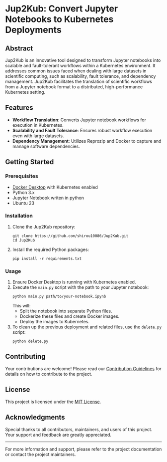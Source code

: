 # Jup2Kub: Convert Jupyter Notebooks to Kubernetes Deployments

## Abstract
Jup2Kub is an innovative tool designed to transform Jupyter notebooks into scalable and fault-tolerant workflows within a Kubernetes environment. It addresses common issues faced when dealing with large datasets in scientific computing, such as scalability, fault tolerance, and dependency management. Jup2Kub facilitates the translation of scientific workflows from a Jupyter notebook format to a distributed, high-performance Kubernetes setting.

## Features
- **Workflow Translation**: Converts Jupyter notebook workflows for execution in Kubernetes.
- **Scalability and Fault Tolerance**: Ensures robust workflow execution even with large datasets.
- **Dependency Management**: Utilizes Reprozip and Docker to capture and manage software dependencies.

## Getting Started

### Prerequisites
- [Docker Desktop](https://www.docker.com/products/docker-desktop) with Kubernetes enabled
- Python 3.x
- Jupyter Notebook writen in python
- Ubuntu 23

### Installation
1. Clone the Jup2Kub repository:
   ```
   git clone https://github.com/shirou10086/Jup2Kub.git
   cd Jup2Kub
   ```
2. Install the required Python packages:
   ```
   pip install -r requirements.txt
   ```

### Usage
1. Ensure Docker Desktop is running with Kubernetes enabled.
2. Execute the `main.py` script with the path to your Jupyter notebook:
   ```
   python main.py path/to/your-notebook.ipynb
   ```
   This will:
   - Split the notebook into separate Python files.
   - Dockerize these files and create Docker images.
   - Deploy the images to Kubernetes.
3. To clean up the previous deployment and related files, use the `delete.py` script:
   ```
   python delete.py
   ```

## Contributing
Your contributions are welcome! Please read our [Contribution Guidelines](CONTRIBUTING.md) for details on how to contribute to the project.

## License
This project is licensed under the [MIT License](LICENSE).

## Acknowledgments
Special thanks to all contributors, maintainers, and users of this project. Your support and feedback are greatly appreciated.

---
For more information and support, please refer to the project documentation or contact the project maintainers.
